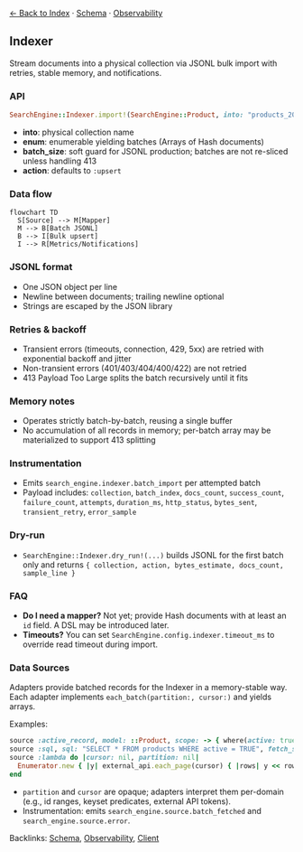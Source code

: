 [← Back to Index](./index.md) · [Schema](./schema.md) · [Observability](./observability.md)

## Indexer

Stream documents into a physical collection via JSONL bulk import with retries, stable memory, and notifications.

### API

```ruby
SearchEngine::Indexer.import!(SearchEngine::Product, into: "products_20251001_010203_001", enum: enumerable_batches, batch_size: 2000)
```

- **into**: physical collection name
- **enum**: enumerable yielding batches (Arrays of Hash documents)
- **batch_size**: soft guard for JSONL production; batches are not re-sliced unless handling 413
- **action**: defaults to `:upsert`

### Data flow

```mermaid
flowchart TD
  S[Source] --> M[Mapper]
  M --> B[Batch JSONL]
  B --> I[Bulk upsert]
  I --> R[Metrics/Notifications]
```

### JSONL format

- One JSON object per line
- Newline between documents; trailing newline optional
- Strings are escaped by the JSON library

### Retries & backoff

- Transient errors (timeouts, connection, 429, 5xx) are retried with exponential backoff and jitter
- Non-transient errors (401/403/404/400/422) are not retried
- 413 Payload Too Large splits the batch recursively until it fits

### Memory notes

- Operates strictly batch-by-batch, reusing a single buffer
- No accumulation of all records in memory; per-batch array may be materialized to support 413 splitting

### Instrumentation

- Emits `search_engine.indexer.batch_import` per attempted batch
- Payload includes: `collection`, `batch_index`, `docs_count`, `success_count`, `failure_count`, `attempts`, `duration_ms`, `http_status`, `bytes_sent`, `transient_retry`, `error_sample`

### Dry-run

- `SearchEngine::Indexer.dry_run!(...)` builds JSONL for the first batch only and returns `{ collection, action, bytes_estimate, docs_count, sample_line }`

### FAQ

- **Do I need a mapper?** Not yet; provide Hash documents with at least an `id` field. A DSL may be introduced later.
- **Timeouts?** You can set `SearchEngine.config.indexer.timeout_ms` to override read timeout during import.

### Data Sources

Adapters provide batched records for the Indexer in a memory-stable way. Each adapter implements `each_batch(partition:, cursor:)` and yields arrays.

Examples:

```ruby
source :active_record, model: ::Product, scope: -> { where(active: true) }, batch_size: 2000
source :sql, sql: "SELECT * FROM products WHERE active = TRUE", fetch_size: 2000
source :lambda do |cursor: nil, partition: nil|
  Enumerator.new { |y| external_api.each_page(cursor) { |rows| y << rows } }
end
```

- `partition` and `cursor` are opaque; adapters interpret them per-domain (e.g., id ranges, keyset predicates, external API tokens).
- Instrumentation: emits `search_engine.source.batch_fetched` and `search_engine.source.error`.

Backlinks: [Schema](./schema.md), [Observability](./observability.md), [Client](./client.md)
